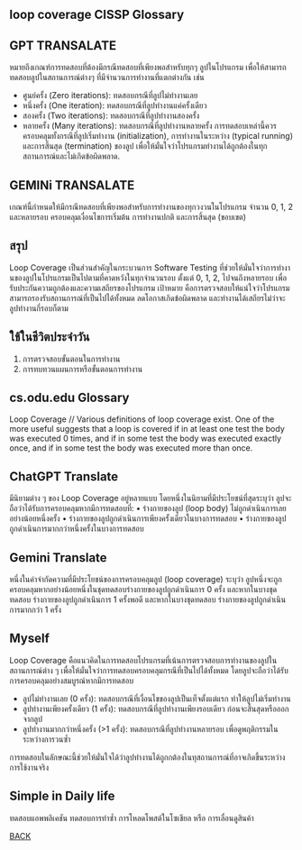 ## loop coverage CISSP Glossary

## GPT TRANSALATE
หมายถึงเกณฑ์การทดสอบที่ต้องมีกรณีทดสอบที่เพียงพอสำหรับทุกๆ ลูปในโปรแกรม เพื่อให้สามารถทดสอบลูปในสถานการณ์ต่างๆ ที่มีจำนวนการทำงานที่แตกต่างกัน เช่น
- ศูนย์ครั้ง (Zero iterations): ทดสอบกรณีที่ลูปไม่ทำงานเลย
- หนึ่งครั้ง (One iteration): ทดสอบกรณีที่ลูปทำงานแค่ครั้งเดียว
- สองครั้ง (Two iterations): ทดสอบกรณีที่ลูปทำงานสองครั้ง
- หลายครั้ง (Many iterations): ทดสอบกรณีที่ลูปทำงานหลายครั้ง
การทดสอบเหล่านี้ควรครอบคลุมทั้งกรณีที่ลูปเริ่มทำงาน (initialization), การทำงานในระหว่าง (typical running) และการสิ้นสุด (termination) ของลูป เพื่อให้มั่นใจว่าโปรแกรมทำงานได้ถูกต้องในทุกสถานการณ์และไม่เกิดข้อผิดพลาด.

## GEMINi TRANSALATE
เกณฑ์นี้กำหนดให้มีกรณีทดสอบที่เพียงพอสำหรับการทำงานของทุกวงวนในโปรแกรม จำนวน 0, 1, 2 และหลายรอบ ครอบคลุมเงื่อนไขการเริ่มต้น การทำงานปกติ และการสิ้นสุด (ขอบเขต)

## สรุป
Loop Coverage เป็นส่วนสำคัญในกระบวนการ Software Testing ที่ช่วยให้มั่นใจว่าการทำงานของลูปในโปรแกรมเป็นไปตามที่คาดหวังในทุกจำนวนรอบ ตั้งแต่ 0, 1, 2, ไปจนถึงหลายรอบ เพื่อรับประกันความถูกต้องและความเสถียรของโปรแกรม เป้าหมาย คือการตรวจสอบให้แน่ใจว่าโปรแกรมสามารถรองรับสถานการณ์ที่เป็นไปได้ทั้งหมด ลดโอกาสเกิดข้อผิดพลาด และทำงานได้เสถียรไม่ว่าจะลูปทำงานกี่รอบก็ตาม 

## ใช้ในชีวิตประจำวัน
1. การตรวจสอบขั้นตอนในการทำงาน
2. การทบทวนแผนการหรือขั้นตอนการทำงาน

## cs.odu.edu Glossary
Loop Coverage // Various definitions of loop coverage exist.
One of the more useful suggests that a loop is covered if in at least one test the body was executed 0 times, and if in some test the body was executed exactly once, and if in some test the body was executed more than once.

## ChatGPT Translate 
มีนิยามต่าง ๆ ของ Loop Coverage อยู่หลายแบบ โดยหนึ่งในนิยามที่มีประโยชน์ที่สุดระบุว่า ลูปจะถือว่าได้รับการครอบคลุมหากมีการทดสอบที่:
	•	ร่างกายของลูป (loop body) ไม่ถูกดำเนินการเลยอย่างน้อยหนึ่งครั้ง
	•	ร่างกายของลูปถูกดำเนินการเพียงครั้งเดียวในบางการทดสอบ
	•	ร่างกายของลูปถูกดำเนินการมากกว่าหนึ่งครั้งในบางการทดสอบ

## Gemini Translate
หนึ่งในคำจำกัดความที่มีประโยชน์ของการครอบคลุมลูป (loop coverage) ระบุว่า ลูปหนึ่งจะถูกครอบคลุมหากอย่างน้อยหนึ่งในชุดทดสอบร่างกายของลูปถูกดำเนินการ 0 ครั้ง และหากในบางชุดทดสอบ ร่างกายของลูปถูกดำเนินการ 1 ครั้งพอดี และหากในบางชุดทดสอบ ร่างกายของลูปถูกดำเนินการมากกว่า 1 ครั้ง

## Myself 
Loop Coverage คือแนวคิดในการทดสอบโปรแกรมที่เน้นการตรวจสอบการทำงานของลูปในสถานการณ์ต่าง ๆ เพื่อให้มั่นใจว่าการทดสอบครอบคลุมกรณีที่เป็นไปได้ทั้งหมด โดยลูปจะถือว่าได้รับการครอบคลุมอย่างสมบูรณ์หากมีการทดสอบ 
- ลูปไม่ทำงานเลย (0 ครั้ง): ทดสอบกรณีที่เงื่อนไขของลูปเป็นเท็จตั้งแต่แรก ทำให้ลูปไม่เริ่มทำงาน
- ลูปทำงานเพียงครั้งเดียว (1 ครั้ง): ทดสอบกรณีที่ลูปทำงานเพียงรอบเดียว ก่อนจะสิ้นสุดหรือออกจากลูป
- ลูปทำงานมากกว่าหนึ่งครั้ง (>1 ครั้ง): ทดสอบกรณีที่ลูปทำงานหลายรอบ เพื่อดูพฤติกรรมในระหว่างการวนซ้ำ

การทดสอบในลักษณะนี้ช่วยให้มั่นใจได้ว่าลูปทำงานได้ถูกกต้องในทุสถานการณ์ที่อาจเกิดขึ้นระหว่างการใช้งานจริง
 
## Simple in Daily life
ทดสอบแอพพลิเคชัน ทดสอบการทำซ้ำ การโหลดโพสต์ในโซเชียล หรือ การเลื่อนดูสินค้า


[BACK](README.md)  
